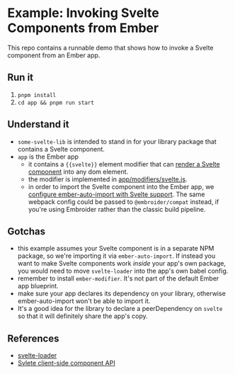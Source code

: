# Example: Invoking Svelte Components from Ember

This repo contains a runnable demo that shows how to invoke a Svelte component from an Ember app.

## Run it

1. `pnpm install`
2. `cd app && pnpm run start`

## Understand it

 - `some-svelte-lib` is intended to stand in for your library package that contains a Svelte component.
 - `app` is the Ember app
   - it contains a `{{svelte}}` element modifier that can [render a Svelte component](./app/app/components/example.hbs) into any dom element.
   - the modifier is implemented in [app/modifiers/svelte.js](./app/app/modifiers/svelte.js).
   - in order to import the Svelte component into the Ember app, we [configure ember-auto-import with Svelte support](./app/ember-cli-build.js). The same webpack config could be passed to `@embroider/compat` instead, if you're using Embroider rather than the classic build pipeline.


## Gotchas

 - this example assumes your Svelte component is in a separate NPM package, so we're importing it via `ember-auto-import`. If instead you want to make Svelte components work *inside* your app's own package, you would need to move `svelte-loader` into the app's own babel config.
 - remember to install `ember-modifier`. It's not part of the default Ember app blueprint.
 - make sure your app declares its dependency on your library, otherwise ember-auto-import won't be able to import it. 
 - It's a good idea for the library to declare a peerDependency on `svelte` so that it will definitely share the app's copy.
 
## References
- [svelte-loader](https://github.com/sveltejs/svelte-loader)
- [Svlete client-side component API](https://svelte.dev/docs#run-time-client-side-component-api)

